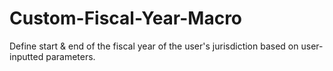 # Custom-Fiscal-Year-Macro
Define start &amp; end of the fiscal year of the user's jurisdiction based on user-inputted parameters.
